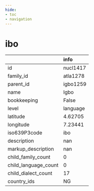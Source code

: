 ```yaml
---
hide:
- toc
- navigation
---
```

# ibo
|                      | info     |
|:---------------------|:---------|
| id                   | nucl1417 |
| family_id            | atla1278 |
| parent_id            | igbo1259 |
| name                 | Igbo     |
| bookkeeping          | False    |
| level                | language |
| latitude             | 4.62705  |
| longitude            | 7.23441  |
| iso639P3code         | ibo      |
| description          | nan      |
| markup_description   | nan      |
| child_family_count   | 0        |
| child_language_count | 0        |
| child_dialect_count  | 17       |
| country_ids          | NG       |